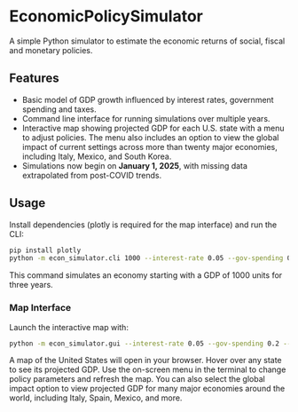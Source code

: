 # EconomicPolicySimulator

A simple Python simulator to estimate the economic returns of social, fiscal and monetary policies.

## Features
- Basic model of GDP growth influenced by interest rates, government spending and taxes.
- Command line interface for running simulations over multiple years.
- Interactive map showing projected GDP for each U.S. state with a menu to adjust policies. The menu also includes an option to view the global impact of current settings across more than twenty major economies, including Italy, Mexico, and South Korea.
- Simulations now begin on **January 1, 2025**, with missing data extrapolated from post-COVID trends.

## Usage

Install dependencies (plotly is required for the map interface) and run the CLI:

```bash
pip install plotly
python -m econ_simulator.cli 1000 --interest-rate 0.05 --gov-spending 0.2 --tax-rate 0.2 --years 3
```

This command simulates an economy starting with a GDP of 1000 units for three years.

### Map Interface

Launch the interactive map with:

```bash
python -m econ_simulator.gui --interest-rate 0.05 --gov-spending 0.2 --tax-rate 0.2 --years 1
```

A map of the United States will open in your browser. Hover over any state to see its projected GDP. Use the on-screen menu in the terminal to change policy parameters and refresh the map. You can also select the global impact option to view projected GDP for many major economies around the world, including Italy, Spain, Mexico, and more.
